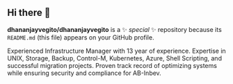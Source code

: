 ## Hi there 👋

**dhananjayvegito/dhananjayvegito** is a ✨ _special_ ✨ repository because its `README.md` (this file) appears on your GitHub profile.

Experienced Infrastructure Manager with 13 year of experience. Expertise in UNIX, Storage, Backup, Control-M, Kubernetes, Azure, Shell Scripting, and successful migration projects. Proven track record of optimizing systems while ensuring security and compliance for AB-Inbev.
